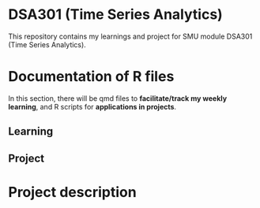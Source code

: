 # DSA301 (Time Series Analytics)
This repository contains my learnings and project for SMU module DSA301 (Time Series Analytics).

# Documentation of R files
In this section, there will be qmd files to __facilitate/track my weekly learning__, and R scripts for __applications in projects__.
## Learning


## Project

# Project description
